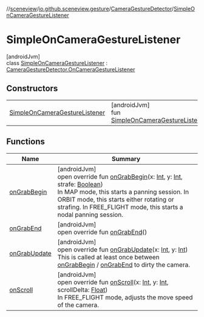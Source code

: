 //[sceneview](../../../../index.md)/[io.github.sceneview.gesture](../../index.md)/[CameraGestureDetector](../index.md)/[SimpleOnCameraGestureListener](index.md)

# SimpleOnCameraGestureListener

[androidJvm]\
class [SimpleOnCameraGestureListener](index.md) : [CameraGestureDetector.OnCameraGestureListener](../-on-camera-gesture-listener/index.md)

## Constructors

| | |
|---|---|
| [SimpleOnCameraGestureListener](-simple-on-camera-gesture-listener.md) | [androidJvm]<br>fun [SimpleOnCameraGestureListener](-simple-on-camera-gesture-listener.md)() |

## Functions

| Name | Summary |
|---|---|
| [onGrabBegin](on-grab-begin.md) | [androidJvm]<br>open override fun [onGrabBegin](on-grab-begin.md)(x: [Int](https://kotlinlang.org/api/latest/jvm/stdlib/kotlin/-int/index.html), y: [Int](https://kotlinlang.org/api/latest/jvm/stdlib/kotlin/-int/index.html), strafe: [Boolean](https://kotlinlang.org/api/latest/jvm/stdlib/kotlin/-boolean/index.html))<br>In MAP mode, this starts a panning session. In ORBIT mode, this starts either rotating or strafing. In FREE_FLIGHT mode, this starts a nodal panning session. |
| [onGrabEnd](on-grab-end.md) | [androidJvm]<br>open override fun [onGrabEnd](on-grab-end.md)() |
| [onGrabUpdate](on-grab-update.md) | [androidJvm]<br>open override fun [onGrabUpdate](on-grab-update.md)(x: [Int](https://kotlinlang.org/api/latest/jvm/stdlib/kotlin/-int/index.html), y: [Int](https://kotlinlang.org/api/latest/jvm/stdlib/kotlin/-int/index.html))<br>This is called at least once between [onGrabBegin](on-grab-begin.md) / [onGrabEnd](on-grab-end.md) to dirty the camera. |
| [onScroll](on-scroll.md) | [androidJvm]<br>open override fun [onScroll](on-scroll.md)(x: [Int](https://kotlinlang.org/api/latest/jvm/stdlib/kotlin/-int/index.html), y: [Int](https://kotlinlang.org/api/latest/jvm/stdlib/kotlin/-int/index.html), scrollDelta: [Float](https://kotlinlang.org/api/latest/jvm/stdlib/kotlin/-float/index.html))<br>In FREE_FLIGHT mode, adjusts the move speed of the camera. |
